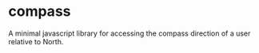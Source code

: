 # compass
A minimal javascript library for accessing the compass direction of a user relative to North.
